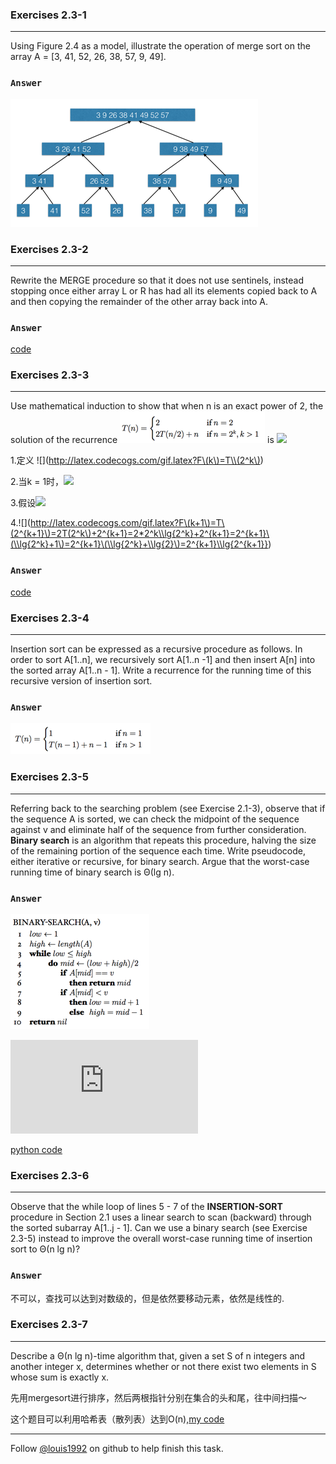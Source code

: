 ### Exercises 2.3-1
***
Using Figure 2.4 as a model, illustrate the operation of merge sort on the array A = [3, 41, 52, 26, 38, 57, 9, 49].

### `Answer`
![pic](./repo/s3/1.png)


### Exercises 2.3-2
***
Rewrite the MERGE procedure so that it does not use sentinels, instead stopping once either array L or R has had all its elements copied back to A and then copying the remainder of the other array back into A.

### `Answer`
[code](./exercise_code/merge-sort.py)


### Exercises 2.3-3
***
Use mathematical induction to show that when n is an exact power of 2, the solution of the recurrence
![](./repo/s3/2.png) is ![](http://latex.codecogs.com/gif.latex?T\(n\)=n\\lg{n})

1.定义 ![](http://latex.codecogs.com/gif.latex?F\(k\)=T\\(2^k\))

2.当k = 1时，![](http://latex.codecogs.com/gif.latex?F\(1\)=T\(2\)=2=2\\lg{2}=2^1\\lg{2^1})

3.假设![](http://latex.codecogs.com/gif.latex?F\(k\)=2^k\\lg{2^k})

4.![](http://latex.codecogs.com/gif.latex?F\(k+1\)=T\(2^{k+1}\)=2T(2^k\)+2^{k+1}=2*2^k\\lg{2^k}+2^{k+1}=2^{k+1}\(\\lg{2^k}+1\)=2^{k+1}\(\\lg{2^k}+\\lg{2}\)=2^{k+1}\\lg{2^{k+1}}) 


### `Answer`
[code](./exercise_code/merge-sort.py)


### Exercises 2.3-4
***
Insertion sort can be expressed as a recursive procedure as follows. In order to sort A[1..n], we recursively sort A[1..n -1] and then insert A[n] into the sorted array A[1..n - 1]. Write a recurrence for the running time of this recursive version of insertion sort.

### `Answer`
![pic](./repo/s3/3.png)

### Exercises 2.3-5
***
Referring back to the searching problem (see Exercise 2.1-3), observe that if the sequence A is sorted, we can check the midpoint of the sequence against v and eliminate half of the sequence from further consideration. **Binary search** is an algorithm that repeats this procedure, halving the size of the remaining portion of the sequence each time. Write pseudocode, either iterative or recursive, for binary search. Argue that the worst-case running time of binary search is Θ(lg n).
### `Answer`
![pic](./repo/s3/4.png)

![](http://latex.codecogs.com/gif.latex?T\(n\)=T\(n/2\)+C)

[python code](./exercise_code/binary-search.py)


### Exercises 2.3-6
***
Observe that the while loop of lines 5 - 7 of the **INSERTION-SORT** procedure in Section 2.1 uses a linear search to scan (backward) through the sorted subarray A[1..j - 1]. Can we use a binary search (see Exercise 2.3-5) instead to improve the overall worst-case running time of insertion sort to Θ(n lg n)?

### `Answer`
不可以，查找可以达到对数级的，但是依然要移动元素，依然是线性的.

### Exercises 2.3-7
***
Describe a Θ(n lg n)-time algorithm that, given a set S of n integers and another integer x,
determines whether or not there exist two elements in S whose sum is exactly x.


先用mergesort进行排序，然后两根指针分别在集合的头和尾，往中间扫描～


这个题目可以利用哈希表（散列表）达到O(n),[my code](https://github.com/gzc/leetcode/blob/master/cpp/001-010/Two%20Sum.cpp)

***
Follow [@louis1992](https://github.com/gzc) on github to help finish this task.

